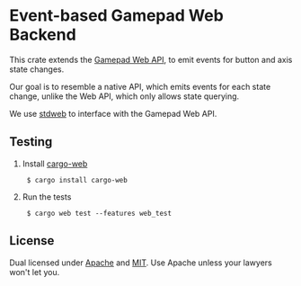 # Event-based Gamepad Web Backend

This crate extends the
[Gamepad Web API](https://developer.mozilla.org/en-US/docs/Web/API/Gamepad_API),
to emit events for button and axis state changes.

Our goal is to resemble a native API,
which emits events for each state change,
unlike the Web API,
which only allows state querying.

We use
[stdweb](https://github.com/koute/stdweb)
to interface with the Gamepad Web API.

## Testing

1. Install [cargo-web](https://github.com/koute/cargo-web)

        $ cargo install cargo-web

2. Run the tests

        $ cargo web test --features web_test

## License

Dual licensed under [Apache](LICENSE-APACHE) and [MIT](LICENSE-MIT).
Use Apache unless your lawyers won't let you.
